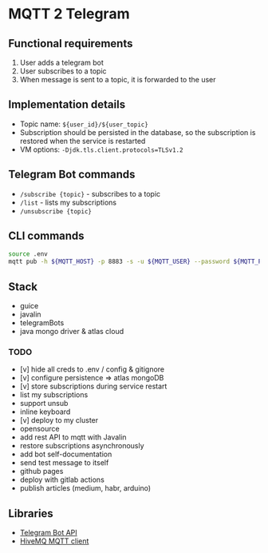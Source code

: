 # MQTT 2 Telegram

## Functional requirements
1. User adds a telegram bot
2. User subscribes to a topic
3. When message is sent to a topic, it is forwarded to the user

## Implementation details

- Topic name: `${user_id}/${user_topic}`
- Subscription should be persisted in the database, so the subscription is restored when the service is restarted
- VM options: `-Djdk.tls.client.protocols=TLSv1.2`

## Telegram Bot commands
- `/subscribe {topic}` - subscribes to a topic
- `/list` - lists my subscriptions
- `/unsubscribe {topic}`

## CLI commands

```bash
source .env
mqtt pub -h ${MQTT_HOST} -p 8883 -s -u ${MQTT_USER} --password ${MQTT_PASSWORD} -t '79079907/binance' -m 'Hello'
```

## Stack
- guice
- javalin
- telegramBots
- java mongo driver & atlas cloud

### TODO
- [v] hide all creds to .env / config & gitignore
- [v] configure persistence => atlas mongoDB
- [v] store subscriptions during service restart
- list my subscriptions
- support unsub
- inline keyboard
- [v] deploy to my cluster
- opensource
- add rest API to mqtt with Javalin
- restore subscriptions asynchronously
- add bot self-documentation
- send test message to itself
- github pages
- deploy with gitlab actions
- publish articles (medium, habr, arduino)

## Libraries
- [Telegram Bot API](https://github.com/rubenlagus/TelegramBots)
- [HiveMQ MQTT client](https://github.com/hivemq/hivemq-mqtt-client)

